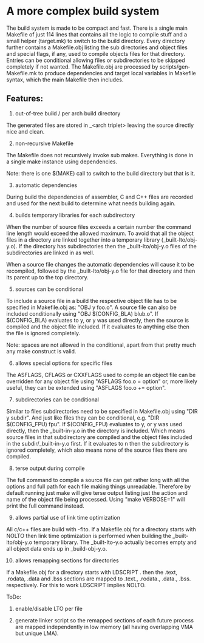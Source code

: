 A more complex build system
===========================

The build system is made to be compact and fast. There is a single
main Makefile of just 114 lines that contains all the logic to compile
stuff and a small helper (target.mk) to switch to the build directory.
Every directory further contains a Makefile.obj listing the sub
directories and object files and special flags, if any, used to
compile objects files for that directory. Entries can be conditional
allowing files or subdirectories to be skipped completely if not
wanted. The Makefile.obj are processed by scripts/gen-Makefile.mk to
produce dependencies and target local variables in Makefile syntax,
which the main Makefile then includes.

Features:
---------

1) out-of-tree build / per arch build directory

The generated files are stored in _&lt;arch triplet&gt; leaving the source
directly nice and clean.

2) non-recursive Makefile

The Makefile does not recursively invoke sub makes. Everything is done
in a single make instance using dependencies.

Note: there is one $(MAKE) call to switch to the build directory but that is
it.

3) automatic dependencies

During build the dependencies of assembler, C and C++ files are
recorded and used for the next build to determine what needs building
again.

4) builds temporary libraries for each subdirectory

When the number of source files exceeds a certain number the command
line length would exceed the allowed maximum. To avoid that all the
object files in a directory are linked together into a temporary
library (_built-lto/obj-y.o). If the directory has subdirectories then
the _built-lto/obj-y.o files of the subdirectories are linked in as well.

When a source file changes the automatic dependencies will cause it to
be recompiled, followed by the _built-lto/obj-y.o file for that directory
and then its parent up to the top directory.

5) sources can be conditional

To include a source file in a build the respective object file has to
be specified in Makefile.obj as: "OBJ y foo.o". A source file can also
be included conditionally using "OBJ $(CONFIG_BLA) blub.o". If
$(CONFIG_BLA) evaluates to y, or y was used directly, then the source
is compiled and the object file included. If it evaluates to anything
else then the file is ignored completely.

Note: spaces are not allowed in the conditional, apart from that
pretty much any make construct is valid.

6) allows special options for specific files

The ASFLAGS, CFLAGS or CXXFLAGS used to compile an object file can be
overridden for any object file using "ASFLAGS foo.o = option" or, more
likely useful, they can be extended using "ASFLAGS foo.o += option".

7) subdirectories can be conditional

Similar to files subdirectories need to be specified in Makefile.obj
using "DIR y subdir". And just like files they can be conditional,
e.g. "DIR $(CONFIG_FPU) fpu". If $(CONFIG_FPU) evaluates to y, or y
was used directly, then the _built-in-y.o in the directory is
included. Which means source files in that subdirectory are compiled
and the object files included in the subdir/_built-in-y.o first. If it
evaluates to n then the subdirectory is ignored completely, which also
means none of the source files there are compiled.

8) terse output during compile

The full command to compile a source file can get rather long with all
the options and full path for each file making things
unreadable. Therefore by default running just make will give terse
output listing just the action and name of the object file being
processed. Using "make VERBOSE=1" will print the full command instead.

9) allows partial use of link time optimization

All c/c++ files are build with -flto. If a Makefile.obj for a
directory starts with NOLTO then link time optimization is performed
when building the _built-lto/obj-y.o temporary library. The
_built-lto-y.o actually becomes empty and all object data ends up in
_build-obj-y.o.

10) allows remapping sections for directories

If a Makefile.obj for a directory starts with LDSCRIPT .<suffix> then
the .text, .rodata, .data and .bss sections are mapped to
.text.<suffix>, .rodata.<suffix>, .data.<suffix>, .bss.<suffix>
respectively. For this to work LDSCRIPT implies NOLTO.

ToDo:

1) enable/disable LTO per file

2) generate linker script so the remapped sections of each future
process are mapped independently in low memory (all having overlapping
VMA but unique LMA).
